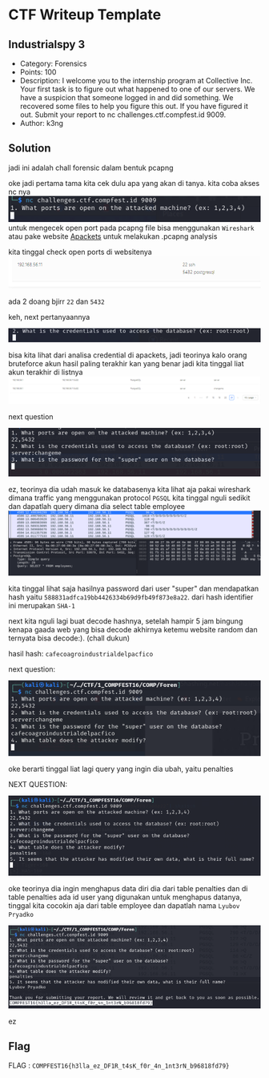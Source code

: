 # CTF Writeup Template

## Industrialspy 3

- Category: Forensics
- Points: 100
- Description: I welcome you to the internship program at Collective Inc. Your first task is to figure out what happened to one of our servers. We have a suspicion that someone logged in and did something. We recovered some files to help you figure this out.
If you have figured it out. Submit your report to nc challenges.ctf.compfest.id 9009.
- Author: k3ng 

## Solution

jadi ini adalah chall forensic dalam bentuk pcapng

oke jadi pertama tama kita cek dulu apa yang akan di tanya. kita coba akses nc nya
![alt text](image.png)
untuk mengecek open port pada pcapng file bisa menggunakan `Wireshark` atau pake website [Apackets](https://apackets.com/upload) untuk melakukan .pcapng analysis

kita tinggal check open ports di websitenya
![alt text](image-1.png)

ada 2 doang bjirr `22` dan `5432`

keh, next pertanyaannya 

![alt text](image-3.png)

bisa kita lihat dari analisa credential di apackets, jadi teorinya kalo orang bruteforce akun hasil paling terakhir kan yang benar jadi kita tinggal liat akun terakhir di listnya
![alt text](image-2.png)

next question

![alt text](image-4.png)

ez, teorinya dia udah masuk ke databasenya kita lihat aja pakai wireshark dimana traffic yang menggunakan protocol `PGSQL` kita tinggal nguli sedikit dan dapatlah query dimana dia select table employee
![alt text](image-5.png)

kita tinggal lihat saja hasilnya password dari user "super" dan mendapatkan hash yaitu `588831adfca19bb4426334b69d9fb49f873e8a22`. dari hash identifier ini merupakan `SHA-1`

next kita nguli lagi buat decode hashnya, setelah hampir 5 jam bingung kenapa gaada web yang bisa decode akhirnya ketemu website random dan ternyata bisa decode:). (chall dukun)

hasil hash: `cafecoagroindustrialdelpacfico`

next question:

![alt text](image-6.png)

oke berarti tinggal liat lagi query yang ingin dia ubah, yaitu penalties

NEXT QUESTION:

![alt text](image-7.png)

oke teorinya dia ingin menghapus data diri dia dari table penalties dan di table penalties ada id user yang digunakan untuk menghapus datanya, tinggal kita cocokin aja dari table employee dan dapatlah nama `Lyubov Pryadko`

![alt text](image-8.png)

ez
## Flag
FLAG :  `COMPFEST16{h3lla_ez_DF1R_t4sK_f0r_4n_1nt3rN_b96818fd79}`
